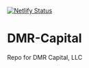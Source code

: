 [![Netlify Status](https://api.netlify.com/api/v1/badges/d579c14e-904e-4884-9fb6-a0bfb56769c1/deploy-status)](https://app.netlify.com/sites/dmr-capital/deploys)

# DMR-Capital
Repo for DMR Capital, LLC
